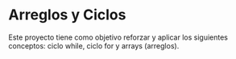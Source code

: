 # **Arreglos y Ciclos**

Este proyecto tiene como objetivo reforzar y aplicar los siguientes conceptos: ciclo while, ciclo for y arrays (arreglos).